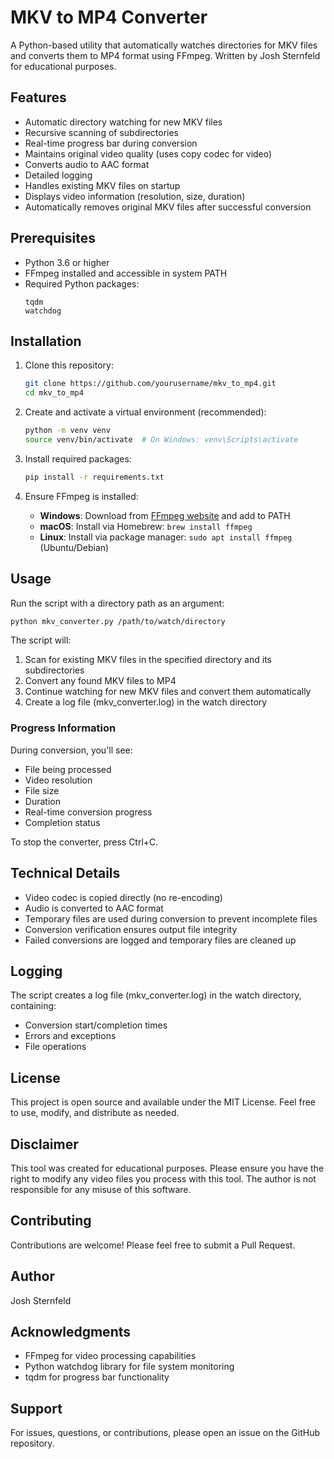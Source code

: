 # MKV to MP4 Converter

A Python-based utility that automatically watches directories for MKV files and converts them to MP4 format using FFmpeg. Written by Josh Sternfeld for educational purposes.

## Features

- Automatic directory watching for new MKV files
- Recursive scanning of subdirectories
- Real-time progress bar during conversion
- Maintains original video quality (uses copy codec for video)
- Converts audio to AAC format
- Detailed logging
- Handles existing MKV files on startup
- Displays video information (resolution, size, duration)
- Automatically removes original MKV files after successful conversion

## Prerequisites

- Python 3.6 or higher
- FFmpeg installed and accessible in system PATH
- Required Python packages:
  ```
  tqdm
  watchdog
  ```

## Installation

1. Clone this repository:
   ```bash
   git clone https://github.com/yourusername/mkv_to_mp4.git
   cd mkv_to_mp4
   ```

2. Create and activate a virtual environment (recommended):
   ```bash
   python -m venv venv
   source venv/bin/activate  # On Windows: venv\Scripts\activate
   ```

3. Install required packages:
   ```bash
   pip install -r requirements.txt
   ```

4. Ensure FFmpeg is installed:
   - **Windows**: Download from [FFmpeg website](https://ffmpeg.org/download.html) and add to PATH
   - **macOS**: Install via Homebrew: `brew install ffmpeg`
   - **Linux**: Install via package manager: `sudo apt install ffmpeg` (Ubuntu/Debian)

## Usage

Run the script with a directory path as an argument:

```bash
python mkv_converter.py /path/to/watch/directory
```

The script will:
1. Scan for existing MKV files in the specified directory and its subdirectories
2. Convert any found MKV files to MP4
3. Continue watching for new MKV files and convert them automatically
4. Create a log file (mkv_converter.log) in the watch directory

### Progress Information

During conversion, you'll see:
- File being processed
- Video resolution
- File size
- Duration
- Real-time conversion progress
- Completion status

To stop the converter, press Ctrl+C.

## Technical Details

- Video codec is copied directly (no re-encoding)
- Audio is converted to AAC format
- Temporary files are used during conversion to prevent incomplete files
- Conversion verification ensures output file integrity
- Failed conversions are logged and temporary files are cleaned up

## Logging

The script creates a log file (mkv_converter.log) in the watch directory, containing:
- Conversion start/completion times
- Errors and exceptions
- File operations

## License

This project is open source and available under the MIT License. Feel free to use, modify, and distribute as needed.

## Disclaimer

This tool was created for educational purposes. Please ensure you have the right to modify any video files you process with this tool. The author is not responsible for any misuse of this software.

## Contributing

Contributions are welcome! Please feel free to submit a Pull Request.

## Author

Josh Sternfeld

## Acknowledgments

- FFmpeg for video processing capabilities
- Python watchdog library for file system monitoring
- tqdm for progress bar functionality

## Support

For issues, questions, or contributions, please open an issue on the GitHub repository.